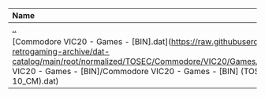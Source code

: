 |Name|Size|
|:---|---:|
|[..](../index.html)|DIR|
|[Commodore VIC20 - Games - [BIN].dat](https://raw.githubusercontent.com/open-retrogaming-archive/dat-catalog/main/root/normalized/TOSEC/Commodore/VIC20/Games/[BIN]/Commodore VIC20 - Games - [BIN]/Commodore VIC20 - Games - [BIN] (TOSEC-v2021-02-10_CM).dat)|861|
